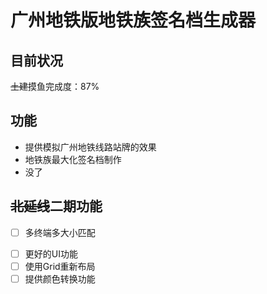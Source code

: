 # 广州地铁版地铁族签名档生成器

## 目前状况
~~土建~~摸鱼完成度：87%

## 功能
- 提供模拟广州地铁线路站牌的效果
- 地铁族最大化签名档制作
- 没了

## ~~北延线~~二期功能

+ [ ] 多终端多大小匹配
- [ ] 更好的UI功能
- [ ] 使用Grid重新布局
- [ ] 提供颜色转换功能